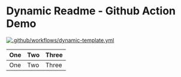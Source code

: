# Dynamic Readme - **Github Action** Demo

[![.github/workflows/dynamic-template.yml](https://github.com/f-hollow/demo-action-dynamic-readme/actions/workflows/dynamic-template.yml/badge.svg)](https://github.com/f-hollow/demo-action-dynamic-readme/actions/workflows/dynamic-template.yml)

<!-- START ./tables/table.md -->
| One | Two | Three |
| --- | --- | --- |
| One | Two | Three |

<!-- END ./tables/table.md -->
